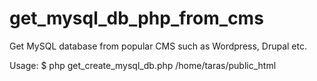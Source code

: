 # get_mysql_db_php_from_cms

Get MySQL database from popular CMS such as Wordpress, Drupal etc.

Usage:
$ php get_create_mysql_db.php /home/taras/public_html
